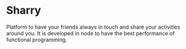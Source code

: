 Sharry
======
Platform to have your friends always in touch and share your activities around you. It is developed in node to have the best performance of functional programming.
